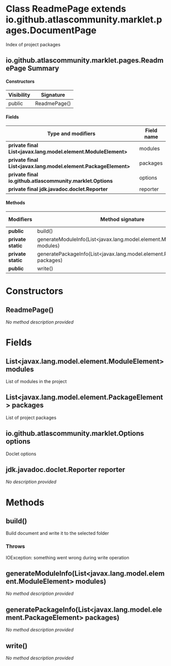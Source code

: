 Class ReadmePage extends io.github.atlascommunity.marklet.pages.DocumentPage
============================================================================
Index of project packages

io.github.atlascommunity.marklet.pages.ReadmePage Summary
-------
#### Constructors
| Visibility | Signature    |
| ---------- | ------------ |
| public     | ReadmePage() |
#### Fields
| Type and modifiers                                              | Field name |
| --------------------------------------------------------------- | ---------- |
| **private final List<javax.lang.model.element.ModuleElement>**  | modules    |
| **private final List<javax.lang.model.element.PackageElement>** | packages   |
| **private final io.github.atlascommunity.marklet.Options**      | options    |
| **private final jdk.javadoc.doclet.Reporter**                   | reporter   |
#### Methods
| Modifiers          | Method signature                                                            | Return type |
| ------------------ | --------------------------------------------------------------------------- | ----------- |
| **public**         | build()                                                                     | String      |
| **private static** | generateModuleInfo(List<javax.lang.model.element.ModuleElement> modules)    | String      |
| **private static** | generatePackageInfo(List<javax.lang.model.element.PackageElement> packages) | String      |
| **public**         | write()                                                                     | void        |

Constructors
============
ReadmePage()
------------
*No method description provided*


Fields
======
List<javax.lang.model.element.ModuleElement> modules
--------------------------------------------------------------
List of modules in the project


List<javax.lang.model.element.PackageElement> packages
----------------------------------------------------------------
List of project packages


io.github.atlascommunity.marklet.Options options
------------------------------------------------
Doclet options


jdk.javadoc.doclet.Reporter reporter
------------------------------------
*No description provided*


Methods
=======
build()
-------
Build document and write it to the selected folder

### Throws

IOException: something went wrong during write operation


generateModuleInfo(List<javax.lang.model.element.ModuleElement> modules)
------------------------------------------------------------------------
*No method description provided*


generatePackageInfo(List<javax.lang.model.element.PackageElement> packages)
---------------------------------------------------------------------------
*No method description provided*


write()
-------
*No method description provided*


